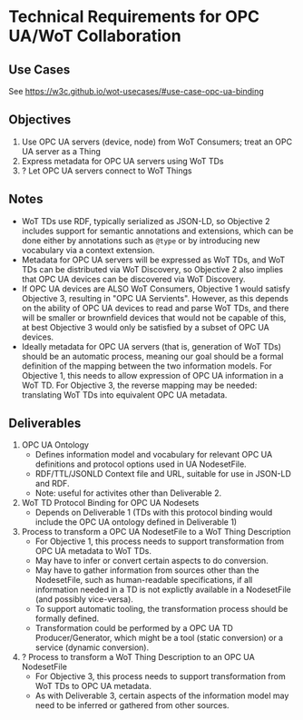 # Technical Requirements for OPC UA/WoT Collaboration

## Use Cases
See https://w3c.github.io/wot-usecases/#use-case-opc-ua-binding

## Objectives
1. Use OPC UA servers (device, node) from WoT Consumers; treat an OPC UA server as a Thing
2. Express metadata for OPC UA servers using WoT TDs
3. ? Let OPC UA servers connect to WoT Things

## Notes
* WoT TDs use RDF, typically serialized as JSON-LD, so Objective 2 includes support for semantic annotations and extensions, 
  which can be done either by annotations such as `@type` or by introducing new vocabulary via a context extension.
* Metadata for OPC UA servers will be expressed as WoT TDs, and WoT TDs can be distributed via
  WoT Discovery, so Objective 2 also implies that OPC UA devices can be discovered via WoT Discovery.
* If OPC UA devices are ALSO WoT Consumers, Objective 1 would satisfy Objective 3, resulting in "OPC UA Servients".
  However, as this depends on the ability of OPC UA devices to read and parse WoT TDs, and there will be smaller
  or brownfield devices that would not be capable of this, at best Objective 3 would only be satisfied by
  a subset of OPC UA devices.
* Ideally metadata for OPC UA servers (that is, generation of WoT TDs) should be an automatic process,
  meaning our goal should be a formal definition of the mapping between the two information models.
  For Objective 1, this needs to allow expression of OPC UA information in a WoT TD.  For Objective 3,
  the reverse mapping may be needed: translating WoT TDs into equivalent OPC UA metadata.

## Deliverables
1. OPC UA Ontology
   - Defines information model and vocabulary for relevant OPC UA definitions and protocol options used in UA NodesetFile.
   - RDF/TTL/JSONLD Context file and URL, suitable for use in JSON-LD and RDF.
   - Note: useful for activites other than Deliverable 2.
2. WoT TD Protocol Binding for OPC UA Nodesets
   - Depends on Deliverable 1 (TDs with this protocol binding would include the OPC UA ontology defined in Deliverable 1)
3. Process to transform a OPC UA NodesetFile to a WoT Thing Description 
   - For Objective 1, this process needs to support transformation from OPC UA metadata to WoT TDs.
   - May have to infer or convert certain aspects to do conversion.
   - May have to gather information from sources other than the NodesetFile, such as human-readable specifications, 
     if all information needed in a TD is not explictly available in a NodesetFile (and possibly vice-versa).
   - To support automatic tooling, the transformation process should be formally defined.
   - Transformation could be performed by a OPC UA TD Producer/Generator, which might be a tool (static conversion) 
     or a service (dynamic conversion).
4. ? Process to transform a WoT Thing Description to an OPC UA NodesetFile 
   - For Objective 3, this process needs to support transformation from WoT TDs to OPC UA metadata.
   - As with Deliverable 3, certain aspects of the information model may need to be inferred or gathered from other sources.
